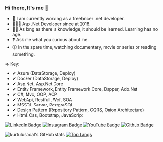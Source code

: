 ### Hi there, It's me 👋

- 🔭 I am currently working as a freelancer .net developer.
- 👨‍💻🧿 Asp .Net Developer since at 2018.
- 🕵️‍♂️ As long as there is knowledge, it should be learned. Learning has no age.
- ❓ Ask me what you curious about me.
- 🕧 In the spare time, watching documentary, movie or series or reading something.

=> Key:
- ✔ Azure (DataStorage, Deploy)
- ✔ Docker (DataStorage, Deploy)
- ✔ Asp.Net, Asp.Net Core 
- ✔ Entity Framework, Entity Framework Core, Dapper, Ado.Net 
- ✔ C#, Mvc, OOP, AOP 
- ✔ WebApi, Restfull, Wcf, SOA 
- ✔ MSSQL Server, PostgreSQL 
- ✔ Design Pattern (Repository Pattern, CQRS, Onion Architecture)
- ✔ Html, Css, Bootstrap, JavaScript

[![LinkedIn Badge](https://img.shields.io/badge/-LinkedIn-008b8b?style=quare&labelColor=008b8b&logo=LinkedIn&logoColor=white&link=link)](https://www.linkedin.com/in/ocalkurtulus/)
[![Instagram Badge](https://img.shields.io/badge/-Instagram-757575?style=flat-quare&labelColor=757575&logo=instagram&logoColor=white&link=link)](https://www.instagram.com/kurtulusocl.yon/?hl=tr)
[![YouTube Badge](https://img.shields.io/badge/-YouTube-%23FF0000.svg?style=quare&for-the-badge&logo=YouTube&logoColor=white)](https://www.youtube.com/channel/UCDUYQ6s8dY2YPQv0yH3jOLw/videos)
[![Github Badge](https://img.shields.io/badge/-Github-000?style=quare&labelColor=000&logo=Github&logoColor=white&link=link)](https://github.com/kurtulusocL?tab=repositories)

![kurtulusocal's GitHub stats](https://github-readme-stats.vercel.app/api?username=kurtulusocL&show_icons=true&theme=transparent)
[![Top Langs](https://github-readme-stats-git-masterrstaa-rickstaa.vercel.app/api/top-langs/?username=kurtulusocL)](https://github.com/kurtulusocL/github-readme-stats)
